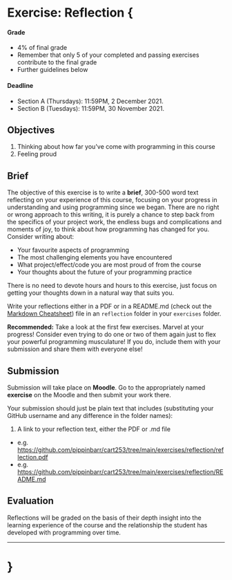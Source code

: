 # Exercise: Reflection {

#### Grade

- 4% of final grade
- Remember that only 5 of your completed and passing exercises contribute to the final grade
- Further guidelines below

#### Deadline

- Section A (Thursdays): 11:59PM, 2 December 2021.
- Section B (Tuesdays): 11:59PM, 30 November 2021.

## Objectives

1. Thinking about how far you've come with programming in this course
2. Feeling proud

## Brief

The objective of this exercise is to write a **brief**, 300-500 word text reflecting on your experience of this course, focusing on your progress in understanding and using programming since we began. There are no right or wrong approach to this writing, it is purely a chance to step back from the specifics of your project work, the endless bugs and complications and moments of joy, to think about how programming has changed for you. Consider writing about:

- Your favourite aspects of programming
- The most challenging elements you have encountered
- What project/effect/code you are most proud of from the course
- Your thoughts about the future of your programming practice

There is no need to devote hours and hours to this exercise, just focus on getting your thoughts down in a natural way that suits you.

Write your reflections either in a PDF or in a README.md (check out the [Markdown Cheatsheet](https://github.com/adam-p/markdown-here/wiki/Markdown-Cheatsheet)) file in an `reflection` folder in your `exercises` folder.

**Recommended:** Take a look at the first few exercises. Marvel at your progress! Consider even trying to do one or two of them again just to flex your powerful programming musculature! If you do, include them with your submission and share them with everyone else!

## Submission

Submission will take place on **Moodle**. Go to the appropriately named **exercise** on the Moodle and then submit your work there.

Your submission should just be plain text that includes (substituting your GitHub username and any difference in the folder names):

1. A link to your reflection text, either the PDF or .md file

- e.g. <https://github.com/pippinbarr/cart253/tree/main/exercises/reflection/reflection.pdf>
- e.g. <https://github.com/pippinbarr/cart253/tree/main/exercises/reflection/README.md>

## Evaluation

Reflections will be graded on the basis of their depth insight into the learning experience of the course and the relationship the student has developed with programming over time.

---

# }

